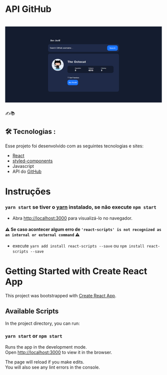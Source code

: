 # API GitHub 
<h1 align="center">
    <img alt="" title="" src="public/github/git.png" />
</h1>

:writing_hand:📚 	

##  :hammer_and_wrench: Tecnologias :

Esse projeto foi desenvolvido com as seguintes tecnologias e sites:


- [React](https://reactjs.org/)
- [styled-components](https://styled-components.com/)
- Javascript
- API do [GitHub](https://docs.github.com/pt)

# Instruções

 ### `yarn start` se tiver o [yarn](https://classic.yarnpkg.com/en/docs/install#windows-stable) instalado, se não execute `npm start`
 
 * Abra [http://localhost:3000](http://localhost:3000) para visualizá-lo no navegador.
 
 #### :warning: Se caso acontecer algum erro de `'react-scripts' is not recognized as an internal or external command` :warning:
 * execute `yarn add install react-scripts --save` ou `npm install react-scripts --save`
 

# Getting Started with Create React App

This project was bootstrapped with [Create React App](https://github.com/facebook/create-react-app).

## Available Scripts

In the project directory, you can run:

### `yarn start` or `npm start`

Runs the app in the development mode.\
Open [http://localhost:3000](http://localhost:3000) to view it in the browser.

The page will reload if you make edits.\
You will also see any lint errors in the console.
